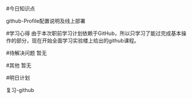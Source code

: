 #今日知识点

github-Profile配置说明及线上部署

#学习心得
由于本次职前学习计划依赖于GitHub，所以只学习了能过完成基本操作的部分，现在开始全面学习实验楼上给出的github课程。

#待解决问题
暂无

#其他
暂无

#明日计划

复习-github


